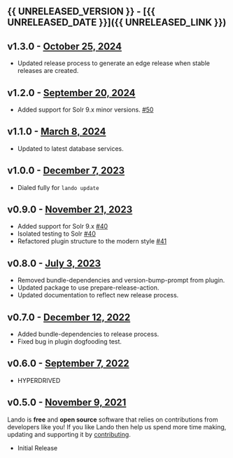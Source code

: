 ## {{ UNRELEASED_VERSION }} - [{{ UNRELEASED_DATE }}]({{ UNRELEASED_LINK }})

## v1.3.0 - [October 25, 2024](https://github.com/lando/solr/releases/tag/v1.3.0)

* Updated release process to generate an edge release when stable releases are created.

## v1.2.0 - [September 20, 2024](https://github.com/lando/solr/releases/tag/v1.2.0)
  * Added support for Solr 9.x minor versions. [#50](https://github.com/lando/solr/issues/50)

## v1.1.0 - [March 8, 2024](https://github.com/lando/solr/releases/tag/v1.1.0)
  * Updated to latest database services.

## v1.0.0 - [December 7, 2023](https://github.com/lando/solr/releases/tag/v1.0.0)

  * Dialed fully for `lando update`

## v0.9.0 - [November 21, 2023](https://github.com/lando/solr/releases/tag/v0.9.0)

  * Added support for Solr 9.x [#40](https://github.com/lando/solr/pull/40)
  * Isolated testing to Solr [#40](https://github.com/lando/solr/pull/40)
  * Refactored plugin structure to the modern style [#41](https://github.com/lando/solr/pull/41)

## v0.8.0 - [July 3, 2023](https://github.com/lando/solr/releases/tag/v0.8.0)

  * Removed bundle-dependencies and version-bump-prompt from plugin.
  * Updated package to use prepare-release-action.
  * Updated documentation to reflect new release process.

## v0.7.0 - [December 12, 2022](https://github.com/lando/solr/releases/tag/v0.7.0)

  * Added bundle-dependencies to release process.
  * Fixed bug in plugin dogfooding test.

## v0.6.0 - [September 7, 2022](https://github.com/lando/solr/releases/tag/v0.6.0)

  * HYPERDRIVED

## v0.5.0 - [November 9, 2021](https://github.com/lando/solr/releases/tag/v0.5.0)

  Lando is **free** and **open source** software that relies on contributions from developers like you! If you like Lando then help us spend more time making, updating and supporting it by [contributing](https://github.com/sponsors/lando).

  * Initial Release
